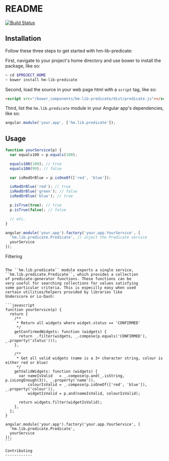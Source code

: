 README
======

[![Build Status](https://travis-ci.org/honkmobile/hm-lib-predicate.svg?branch=master)](https://travis-ci.org/honkmobile/hm-lib-predicate)

Installation
------------

Follow these three steps to get started with hm-lib-predicate:

First, navigate to your project's home directory and use bower
to install the package, like so:

```bash
~ cd $PROJECT_HOME
~ bower install hm-lib-predicate
```
Second, load the source in your web page html with a ``script``
tag, like so:

```html
<script src="/bower_components/hm-lib-predicate/dist/predicate.js"></script>
```

Third, list the ``hm.lib.predicate`` module in your Angular app's
dependencies, like so:

```javascript
angular.module('your.app', ['hm.lib.predicate']);
```

Usage
-----

```javascript
function yourService(p) {
  var equals100 = p.equals(100);

  equals100(100); // true
  equals100(99); // false

  var isRedOrBlue = p.isOneOf(['red', 'blue']);

  isRedOrBlue('red'); // true
  isRedOrBlue('green'); // false
  isRedOrBlue('blue'); // true

  p.isTrue(true); // true
  p.isTrue(false); // false

  // etc.
}

angular.module('your.app').factory('your.app.YourService', [
  'hm.lib.predicate.Predicate', // inject the Predicate service
  yourService
]);
```

Filtering
~~~~~~~~~

The ``hm.lib.predicate`` module exports a single service,
``hm.lib.predicate.Predicate``, which provides a collection
of predicate-generator functions. These functions can be
very useful for searching collections for values satisfying
some particular criteria. This is especilly easy when used
certain utilities/helpers provided by libraries like
Underscore or Lo-Dash:

```javascript
function yourService(p) {
  return {
    /**
     * Return all widgets where widget.status == 'CONFIRMED'
     */
    getConfirmedWidgets: function (widgets) {
      return _.filter(widgets, _.compose(p.equals('CONFIRMED'), _.property('status')));
    },

    /**
     * Get all valid widgets (name is a 3+ character string, colour is either red or blue)
     */
    getValidWidgets: function (widgets) {
      var nameIsValid   = _.compose(p.and(_.isString, p.isLongEnough(3)), _.property('name')),
          colourIsValid = _.compose(p.isOneOf(['red', 'blue']), _.property('colour')),
          widgetIsValid = p.and(nameIsValid, colourIsValid);

      return widgets.filter(widgetIsValid);
    },
  };
}

angular.module('your.app').factory('your.app.YourService', [
  'hm.lib.predicate.Predicate',
  yourService
]);
```

Contributing
------------
